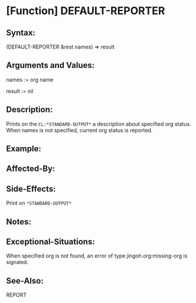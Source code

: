 # [Function] DEFAULT-REPORTER

## Syntax:

(DEFAULT-REPORTER &rest names) => result

## Arguments and Values:

names := org name

result := nil

## Description:
Prints on the `CL:*STANDARD-OUTPUT*` a description about specified org status.
When names is not specified, current org status is reported.

## Example:

## Affected-By:

## Side-Effects:
Print on `*STANDARD-OUTPUT*`

## Notes:

## Exceptional-Situations:
When specified org is not found, an error of type jingoh.org:missing-org is signaled.

## See-Also:
REPORT
